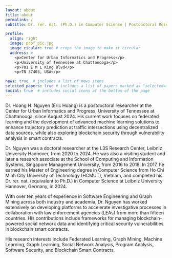 ```yaml
---
layout: about
title: about
permalink: /
subtitle: Dr. rer. nat. (Ph.D.) in Computer Science | Postdoctoral Researcher in Graph Machine Learning, Blockchain Security & Transportation at <a href='https://www.utc.edu/research/center-urban-informatics-and-progress'>Center for Urban Informatics and Progress, University of Tennessee at Chattanooga</a>.

profile:
  align: right
  image: prof_pic.jpg
  image_cicular: true # crops the image to make it circular
  address: >
    <p>Center for Urban Informatics and Progress</p>
    <p>University of Tennessee at Chattanooga</p>
    <p>701 E M L King Blvd</p>
    <p>TN 37403, USA</p>

news: true  # includes a list of news items
selected_papers: true # includes a list of papers marked as "selected={true}"
social: true  # includes social icons at the bottom of the page
---
```


Dr. Hoang H. Nguyen (Eric Hoang) is a postdoctoral researcher at the Center for Urban Informatics and Progress, University of Tennessee at Chattanooga, since August 2024. His current work focuses on federated learning and the development of advanced machine learning solutions to enhance trajectory prediction at traffic intersections using decentralized data sources, while also exploring blockchain security through vulnerability analysis in smart contracts.

Dr. Nguyen was a doctoral researcher at the L3S Research Center, Leibniz University Hannover, from 2020 to 2024. He was also a visiting student and later a research associate at the School of Computing and Information Systems, Singapore Management University, from 2016 to 2018. In 2017, he earned his Master of Engineering degree in Computer Science from Ho Chi Minh City University of Technology (HCMUT), Vietnam, and completed his Dr. rer. nat. (equivalent to Ph.D.) in Computer Science at Leibniz University Hannover, Germany, in 2024.

With over ten years of experience in Software Engineering and Graph Mining across both industry and academia, Dr. Nguyen has worked extensively on developing platforms to accelerate investigative processes in collaboration with law enforcement agencies (LEAs) from more than fifteen countries. His contributions include frameworks for managing blockchain-powered social network data and identifying critical security vulnerabilities in blockchain smart contracts.

His research interests include Federated Learning, Graph Mining, Machine Learning, Graph Learning, Social Network Analysis, Program Analysis, Software Security, and Blockchain Smart Contracts.